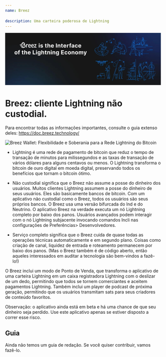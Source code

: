 ```yaml
---
name: Breez

description: Uma carteira poderosa de Lightning
---
```


![capa](assets/cover.jpeg)

# Breez: cliente Lightning não custodial.

Para encontrar todas as informações importantes, consulte o guia extenso deles: https://doc.breez.technology/

![ Breez Wallet: Flexibilidade e Soberania para a Rede Lightning do Bitcoin ](https://youtu.be/Z_yiPM2gzk0)

- Lightning é uma rede de pagamento de bitcoin que reduz o tempo de transação de minutos para milissegundos e as taxas de transação de vários dólares para alguns centavos ou menos. O Lightning transforma o bitcoin de ouro digital em moeda digital, preservando todos os benefícios que tornam o bitcoin ótimo.

- Não custodial significa que o Breez não assume a posse do dinheiro dos usuários. Muitos clientes Lightning assumem a posse do dinheiro de seus usuários. Eles são basicamente bancos de bitcoin. Com um aplicativo não custodial como o Breez, todos os usuários são seus próprios bancos. O Breez usa uma versão bifurcada do lnd e do Neutrino. O aplicativo Breez na verdade executa um nó Lightning completo por baixo dos panos. Usuários avançados podem interagir com o nó Lightning subjacente invocando comandos lncli nas configurações de Preferências> Desenvolvedores.

- Serviço completo significa que o Breez cuida de quase todas as operações técnicas automaticamente e em segundo plano. Coisas como criação de canal, liquidez de entrada e roteamento permanecem por baixo dos panos. (Mas o Breez também é de código aberto, então aqueles interessados em auditar a tecnologia são bem-vindos a fazê-lo!)

O Breez inclui um modo de Ponto de Venda, que transforma o aplicativo de uma carteira Lightning em um caixa registradora Lightning com o deslizar de um dedo, permitindo que todos se tornem comerciantes e aceitem pagamentos Lightning. Também inclui um player de podcast de próxima geração, permitindo que os usuários transmitam sats para seus criadores de conteúdo favoritos.

Observação: o aplicativo ainda está em beta e há uma chance de que seu dinheiro seja perdido. Use este aplicativo apenas se estiver disposto a correr esse risco.

## Guia

Ainda não temos um guia de redação. Se você quiser contribuir, vamos fazê-lo.
